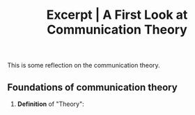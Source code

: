 ﻿---
title: Excerpt |  A First Look at Communication Theory  
category: Social Science   
excerpt: |    
    This is some reflection on the communication theory.  
feature_image: "https://unsplash.it/1300/400?random"  
---

This is some reflection on the communication theory.  

<!-- more -->

##  Foundations of communication theory  
 
1. **Definition** of "Theory":   

   
